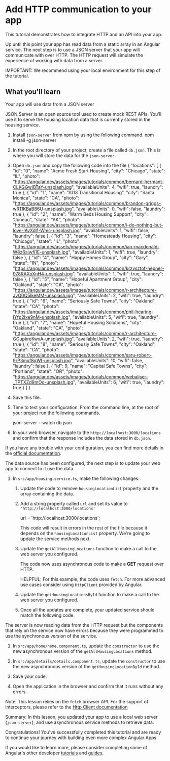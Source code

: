 # Add HTTP communication to your app

This tutorial demonstrates how to integrate HTTP and an API into your app.

Up until this point your app has read data from a static array in an Angular service. The next step is to use a JSON server that your app will communicate with over HTTP. The HTTP request will simulate the experience of working with data from a server.

<docs-video src="https://www.youtube.com/embed/5K10oYJ5Y-E?si=TiuNKx_teR9baO7k"/>

IMPORTANT: We recommend using your local environment for this step of the tutorial.

## What you'll learn

Your app will use data from a JSON server

<docs-workflow>

<docs-step title="Configure the JSON server">
JSON Server is an open source tool used to create mock REST APIs. You'll use it to serve the housing location data that is currently stored in the housing service.

1. Install `json-server` from npm by using the following command.
    <docs-code language="bash">
        npm install -g json-server
    </docs-code>

1. In the root directory of your project, create a file called `db.json`. This is where you will store the data for the `json-server`.

1. Open `db.json` and copy the following code into the file
    <docs-code language="json">
        {
          "locations": [
              {
                  "id": "0",
                  "name": "Acme Fresh Start Housing",
                  "city": "Chicago",
                  "state": "IL",
                  "photo": "https://angular.dev/assets/images/tutorials/common/bernard-hermant-CLKGGwIBTaY-unsplash.jpg",
                  "availableUnits": 4,
                  "wifi": true,
                  "laundry": true
              },
              {
                  "id": "1",
                  "name": "A113 Transitional Housing",
                  "city": "Santa Monica",
                  "state": "CA",
                  "photo": "https://angular.dev/assets/images/tutorials/common/brandon-griggs-wR11KBaB86U-unsplash.jpg",
                  "availableUnits": 0,
                  "wifi": false,
                  "laundry": true
              },
              {
                  "id": "2",
                  "name": "Warm Beds Housing Support",
                  "city": "Juneau",
                  "state": "AK",
                  "photo": "https://angular.dev/assets/images/tutorials/common/i-do-nothing-but-love-lAyXdl1-Wmc-unsplash.jpg",
                  "availableUnits": 1,
                  "wifi": false,
                  "laundry": false
              },
              {
                  "id": "3",
                  "name": "Homesteady Housing",
                  "city": "Chicago",
                  "state": "IL",
                  "photo": "https://angular.dev/assets/images/tutorials/common/ian-macdonald-W8z6aiwfi1E-unsplash.jpg",
                  "availableUnits": 1,
                  "wifi": true,
                  "laundry": false
              },
              {
                  "id": "4",
                  "name": "Happy Homes Group",
                  "city": "Gary",
                  "state": "IN",
                  "photo": "https://angular.dev/assets/images/tutorials/common/krzysztof-hepner-978RAXoXnH4-unsplash.jpg",
                  "availableUnits": 1,
                  "wifi": true,
                  "laundry": false
              },
              {
                  "id": "5",
                  "name": "Hopeful Apartment Group",
                  "city": "Oakland",
                  "state": "CA",
                  "photo": "https://angular.dev/assets/images/tutorials/common/r-architecture-JvQ0Q5IkeMM-unsplash.jpg",
                  "availableUnits": 2,
                  "wifi": true,
                  "laundry": true
              },
              {
                  "id": "6",
                  "name": "Seriously Safe Towns",
                  "city": "Oakland",
                  "state": "CA",
                  "photo": "https://angular.dev/assets/images/tutorials/common/phil-hearing-IYfp2Ixe9nM-unsplash.jpg",
                  "availableUnits": 5,
                  "wifi": true,
                  "laundry": true
              },
              {
                  "id": "7",
                  "name": "Hopeful Housing Solutions",
                  "city": "Oakland",
                  "state": "CA",
                  "photo": "https://angular.dev/assets/images/tutorials/common/r-architecture-GGupkreKwxA-unsplash.jpg",
                  "availableUnits": 2,
                  "wifi": true,
                  "laundry": true
              },
              {
                  "id": "8",
                  "name": "Seriously Safe Towns",
                  "city": "Oakland",
                  "state": "CA",
                  "photo": "https://angular.dev/assets/images/tutorials/common/saru-robert-9rP3mxf8qWI-unsplash.jpg",
                  "availableUnits": 10,
                  "wifi": false,
                  "laundry": false
              },
              {
                  "id": 9,
                  "name": "Capital Safe Towns",
                  "city": "Portland",
                  "state": "OR",
                  "photo": "https://angular.dev/assets/images/tutorials/common/webaliser-_TPTXZd9mOo-unsplash.jpg",
                  "availableUnits": 6,
                  "wifi": true,
                  "laundry": true
              }
          ]
      }
    </docs-code>

1. Save this file.

1. Time to test your configuration. From the command line, at the root of your project run the following commands.

    <docs-code language="bash">
        json-server --watch db.json
    </docs-code>

1. In your web browser, navigate to the `http://localhost:3000/locations` and confirm that the response includes the data stored in `db.json`.

If you have any trouble with your configuration, you can find more details in the [official documentation](https://www.npmjs.com/package/json-server).
</docs-step>

<docs-step title="Update service to use web server instead of local array">
The data source has been configured, the next step is to update your web app to connect to it use the data.

1. In `src/app/housing.service.ts`, make the following changes:

    1. Update the code to remove `housingLocationList` property and the array containing the data.

    1. Add a string property called `url` and set its value to `'http://localhost:3000/locations'`

        <docs-code language="javascript">
        url = 'http://localhost:3000/locations';
        </docs-code>

        This code will result in errors in the rest of the file because it depends on the `housingLocationList` property. We're going to update the service methods next.

    1. Update the `getAllHousingLocations` function to make a call to the web server you configured.

        <docs-code header="" path="adev/src/content/tutorials/first-app/steps/14-http/src-final/app/housing.service.ts" visibleLines="[10,13]"/>

        The code now uses asynchronous code to make a **GET** request over HTTP.

        HELPFUL: For this example, the code uses `fetch`. For more advanced use cases consider using `HttpClient` provided by Angular.

    1. Update the `getHousingLocationsById` function to make a call to the web server you configured.

        <docs-code header="" path="adev/src/content/tutorials/first-app/steps/14-http/src-final/app/housing.service.ts" visibleLines="[15,18]"/>

    1. Once all the updates are complete, your updated service should match the following code.

        <docs-code header="Final version of housing.service.ts" path="adev/src/content/tutorials/first-app/steps/14-http/src-final/app/housing.service.ts" visibleLines="[1,24]" />

</docs-step>

<docs-step title="Update the components to use asynchronous calls to the housing service">
The server is now reading data from the HTTP request but the components that rely on the service now have errors because they were programmed to use the synchronous version of the service.

1. In `src/app/home/home.component.ts`, update the `constructor` to use the new asynchronous version of the `getAllHousingLocations` method.

    <docs-code header="" path="adev/src/content/tutorials/first-app/steps/14-http/src-final/app/home/home.component.ts" visibleLines="[32,37]"/>

1. In `src/app/details/details.component.ts`, update the `constructor` to use the new asynchronous version of the `getHousingLocationById` method.

    <docs-code header="" path="adev/src/content/tutorials/first-app/steps/14-http/src-final/app/details/details.component.ts" visibleLines="[61,66]"/>

1. Save your code.

1. Open the application in the browser and confirm that it runs without any errors.
</docs-step>

</docs-workflow>

Note: This lesson relies on the `fetch` browser API. For the support of interceptors, please refer to the [Http Client documentation](/guide/http)

Summary: In this lesson, you updated your app to use a local web server (`json-server`), and use asynchronous service methods to retrieve data.

Congratulations! You've successfully completed this tutorial and are ready to continue your journey with building even more complex Angular Apps.

If you would like to learn more, please consider completing some of Angular's other developer [tutorials](tutorials) and [guides](overview).
